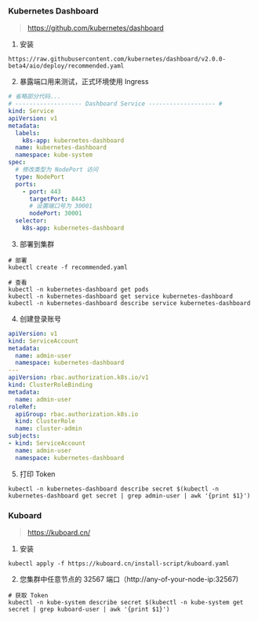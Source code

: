 ### Kubernetes Dashboard

> https://github.com/kubernetes/dashboard

1. 安装

```
https://raw.githubusercontent.com/kubernetes/dashboard/v2.0.0-beta4/aio/deploy/recommended.yaml
```

2. 暴露端口用来测试，正式环境使用 Ingress 

```yaml
# 省略部分代码...
# ------------------- Dashboard Service ------------------- #
kind: Service
apiVersion: v1
metadata:
  labels:
    k8s-app: kubernetes-dashboard
  name: kubernetes-dashboard
  namespace: kube-system
spec:
  # 修改类型为 NodePort 访问
  type: NodePort
  ports:
    - port: 443
      targetPort: 8443
      # 设置端口号为 30001
      nodePort: 30001
  selector:
    k8s-app: kubernetes-dashboard
```

3. 部署到集群

```shell
# 部署
kubectl create -f recommended.yaml

# 查看
kubectl -n kubernetes-dashboard get pods
kubectl -n kubernetes-dashboard get service kubernetes-dashboard
kubectl -n kubernetes-dashboard describe service kubernetes-dashboard
```

4. 创建登录账号

```yaml
apiVersion: v1
kind: ServiceAccount
metadata:
  name: admin-user
  namespace: kubernetes-dashboard
---
apiVersion: rbac.authorization.k8s.io/v1
kind: ClusterRoleBinding
metadata:
  name: admin-user
roleRef:
  apiGroup: rbac.authorization.k8s.io
  kind: ClusterRole
  name: cluster-admin
subjects:
- kind: ServiceAccount
  name: admin-user
  namespace: kubernetes-dashboard
```

5. 打印 Token

```shell
kubectl -n kubernetes-dashboard describe secret $(kubectl -n kubernetes-dashboard get secret | grep admin-user | awk '{print $1}')
```

### Kuboard

>  https://kuboard.cn/ 

1. 安装

```shell
kubectl apply -f https://kuboard.cn/install-script/kuboard.yaml
```

2. 您集群中任意节点的 32567 端口（http://any-of-your-node-ip:32567)

```
# 获取 Token
kubectl -n kube-system describe secret $(kubectl -n kube-system get secret | grep kuboard-user | awk '{print $1}')
```

